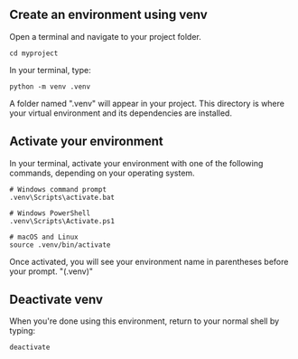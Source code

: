 ## Create an environment using venv

Open a terminal and navigate to your project folder.
```
cd myproject
```
In your terminal, type:
```
python -m venv .venv
```
A folder named ".venv" will appear in your project. This directory is where your virtual environment and its dependencies are installed.


## Activate your environment
In your terminal, activate your environment with one of the following commands, depending on your operating system.
```
# Windows command prompt
.venv\Scripts\activate.bat

# Windows PowerShell
.venv\Scripts\Activate.ps1

# macOS and Linux
source .venv/bin/activate
```
Once activated, you will see your environment name in parentheses before your prompt. "(.venv)"


## Deactivate venv
When you're done using this environment, return to your normal shell by typing:
```
deactivate
```